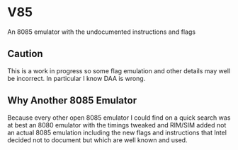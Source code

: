 # V85

An 8085 emulator with the undocumented instructions and flags

## Caution
This is a work in progress so some flag emulation and other details may well
be incorrect. In particular I know DAA is wrong.

## Why Another 8085 Emulator

Because every other open 8085 emulator I could find on a quick search was at
best an 8080 emulator with the timings tweaked and RIM/SIM added not an
actual 8085 emulation including the new flags and instructions that Intel
decided not to document but which are well known and used.



